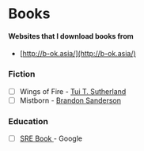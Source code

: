 # Books

#### Websites that I download books from

* [http://b-ok.asia/](http://b-ok.asia/)

### Fiction

* [ ] Wings of Fire - [Tui T. Sutherland](https://www.google.com/search?sxsrf=AOaemvJDp4UsUmYRS5PPxQ9qL7s_BM2Qmw:1630302633265&q=Tui+T.+Sutherland&stick=H4sIAAAAAAAAAOPgE-LSz9U3qIyvNDYwVQKzjVPMU8yqtOSzk630k_Lzs_VzMktSixKLKuOLU4syU4utEktLMvKLFrEKhpRmKoToKQQD-alFOYl5KTtYGQHet-3uUgAAAA&sa=X&ved=2ahUKEwiW1NPKhtjyAhUf8HMBHberBkUQmxMoATAregQIQhAD)
* [ ] Mistborn - [Brandon Sanderson](https://www.google.com/search?sxsrf=AOaemvKMlKHyVXcYiypM2hEcLg_UI9xt1w:1630302807500&q=Brandon+Sanderson&stick=H4sIAAAAAAAAAOPgE-LSz9U3MEnPNTNLUeIEsc3MTYuLteSzk630k_Lzs_VzMktSixKLKuOLU4syU4utEktLMvKLFrEKOhUl5qXk5ykEA6nUouL8vB2sjAAF-2t1UQAAAA&sa=X&ved=2ahUKEwjS_d2dh9jyAhWO4XMBHduFAAIQmxMoATAoegQIQBAD)

### Education

* [ ] [SRE Book ](https://sre.google/sre-book/table-of-contents/)- Google





